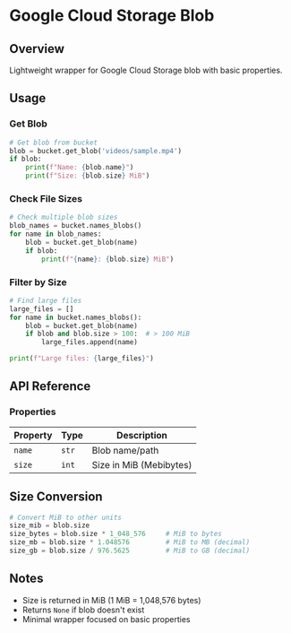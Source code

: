 # Google Cloud Storage Blob

## Overview
Lightweight wrapper for Google Cloud Storage blob with basic properties.

## Usage

### Get Blob
```python
# Get blob from bucket
blob = bucket.get_blob('videos/sample.mp4')
if blob:
    print(f"Name: {blob.name}")
    print(f"Size: {blob.size} MiB")
```

### Check File Sizes
```python
# Check multiple blob sizes
blob_names = bucket.names_blobs()
for name in blob_names:
    blob = bucket.get_blob(name)
    if blob:
        print(f"{name}: {blob.size} MiB")
```

### Filter by Size
```python
# Find large files
large_files = []
for name in bucket.names_blobs():
    blob = bucket.get_blob(name)
    if blob and blob.size > 100:  # > 100 MiB
        large_files.append(name)

print(f"Large files: {large_files}")
```

## API Reference

### Properties
| Property | Type | Description |
|----------|------|-------------|
| `name` | `str` | Blob name/path |
| `size` | `int` | Size in MiB (Mebibytes) |

## Size Conversion
```python
# Convert MiB to other units
size_mib = blob.size
size_bytes = blob.size * 1_048_576     # MiB to bytes
size_mb = blob.size * 1.048576         # MiB to MB (decimal)
size_gb = blob.size / 976.5625         # MiB to GB (decimal)
```

## Notes
- Size is returned in MiB (1 MiB = 1,048,576 bytes)
- Returns `None` if blob doesn't exist
- Minimal wrapper focused on basic properties